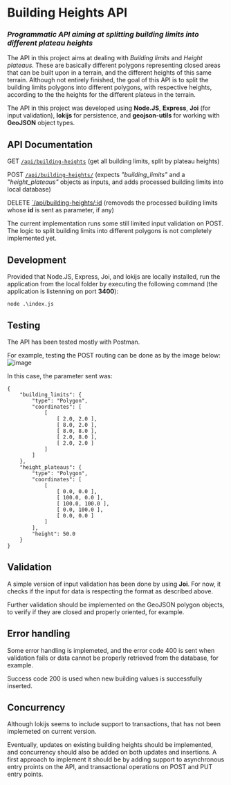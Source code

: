 # Building Heights API

### _Programmatic API aiming at splitting building limits into different plateau heights_

The API in this project aims at dealing with _Building limits_ and _Height plateaus_. These are basically different polygons representing closed areas that can be built upon in a terrain, and the different heights of this same terrain. Although not entirely finished, the goal of this API is to split the building limits polygons into different polygons, with respective heights, according to the the heights for the different plateus in the terrain.

The API in this project was developed using __Node.JS__, __Express__, __Joi__ (for input validation), __lokijs__ for persistence, and __geojson-utils__ for working with __GeoJSON__ object types.

## API Documentation

GET [`/api/building-heights`](http://localhost:3400/api/building-heights) (get all building limits, split by plateau heights)

POST [`/api/building-heights/`](http://localhost:3400/api/building-heights) (expects _"building_limits"_ and a _"height_plateaus"_ __<GeoJSON>__ objects as inputs, and adds processed building limits into local database)

DELETE [`/api/building-heights/:id](http://localhost:3400/api/building-heights/:10) (removeds the processed building limits whose __id__ is sent as parameter, if any)

The current implementation runs some still limited input validation on POST. The logic to split building limits into different polygons is not completely implemented yet.

## Development

Provided that Node.JS, Express, Joi, and lokijs are locally installed, run the application from the local folder by executing the following command (the application is listenning on port __3400__):

```
node .\index.js
```

## Testing

The API has been tested mostly with Postman.

For example, testing the POST routing can be done as by the image below:
![image](https://user-images.githubusercontent.com/77120051/190004431-d2bb8987-a811-40da-b9e8-4a8b2e6cc252.png)

In this case, the parameter sent was:

```
{
    "building_limits": {
        "type": "Polygon",
        "coordinates": [
            [
                [ 2.0, 2.0 ],
                [ 8.0, 2.0 ],
                [ 8.0, 8.0 ],
                [ 2.0, 8.0 ],
                [ 2.0, 2.0 ]
            ]
        ]
    },
    "height_plateaus": {
        "type": "Polygon",
        "coordinates": [
            [
                [ 0.0, 0.0 ],
                [ 100.0, 0.0 ],
                [ 100.0, 100.0 ],
                [ 0.0, 100.0 ],
                [ 0.0, 0.0 ]
            ]
        ],
        "height": 50.0
    }
}
```

## Validation

A simple version of input validation has been done by using __Joi__. For now, it checks if the input for data is respecting the format as described above.

Further validation should be implemented on the GeoJSON polygon objects, to verify if they are closed and properly oriented, for example.

## Error handling

Some error handling is implemeted, and the error code 400 is sent when validation fails or data cannot be properly retrieved from the database, for example.

Success code 200 is used when new building values is successfully inserted.

## Concurrency

Although lokijs seems to include support to transactions, that has not been implemeted on current version. 

Eventually, updates on existing building heights should be implemented, and concurrency should also be added on both updates and insertions. A first approach to implement it should be by adding support to asynchronous entry proints on the API, and transactional operations on POST and PUT entry points.


